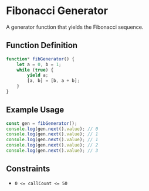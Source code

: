# Fibonacci Generator

A generator function that yields the Fibonacci sequence.

## Function Definition

```javascript
function* fibGenerator() {
    let a = 0, b = 1;
    while (true) {
        yield a;
        [a, b] = [b, a + b];
    }
}
```

## Example Usage

```javascript
const gen = fibGenerator();
console.log(gen.next().value); // 0
console.log(gen.next().value); // 1
console.log(gen.next().value); // 1
console.log(gen.next().value); // 2
console.log(gen.next().value); // 3
```

## Constraints

- `0 <= callCount <= 50`
